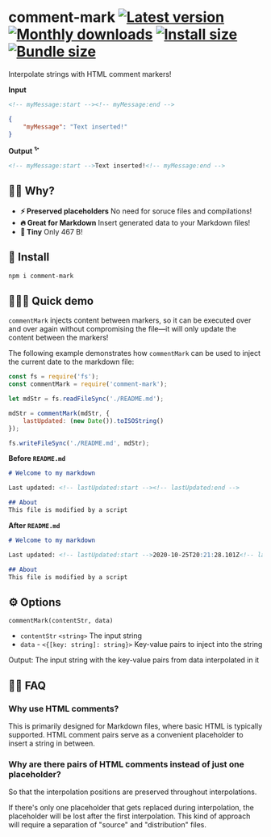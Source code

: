 # comment-mark [![Latest version](https://badgen.net/npm/v/comment-mark)](https://npm.im/comment-mark) [![Monthly downloads](https://badgen.net/npm/dm/comment-mark)](https://npm.im/comment-mark) [![Install size](https://packagephobia.now.sh/badge?p=comment-mark)](https://packagephobia.now.sh/result?p=comment-mark) [![Bundle size](https://badgen.net/bundlephobia/minzip/comment-mark)](https://bundlephobia.com/result?p=comment-mark)

Interpolate strings with HTML comment markers!

**Input**

```html
<!-- myMessage:start --><!-- myMessage:end -->
```

```json
{
	"myMessage": "Text inserted!"
}
```

**Output <sup>✨</sup>**

```html
<!-- myMessage:start -->Text inserted!<!-- myMessage:end -->
```


## 🙋‍♂️ Why?
- **⚡️ Preserved placeholders** No need for soruce files and compilations!
- **🔥 Great for Markdown** Insert generated data to your Markdown files!
- **🐥 Tiny** Only 467 B!


## 🚀 Install
```sh
npm i comment-mark
```


## 👨🏻‍🏫 Quick demo
`commentMark` injects content between markers, so it can be executed over and over again without compromising the file—it will only update the content between the markers!

The following example demonstrates how `commentMark` can be used to inject the current date to the markdown file:

```js
const fs = require('fs');
const commentMark = require('comment-mark');

let mdStr = fs.readFileSync('./README.md');

mdStr = commentMark(mdStr, {
	lastUpdated: (new Date()).toISOString()
});

fs.writeFileSync('./README.md', mdStr);
```

**Before `README.md`**

```md
# Welcome to my markdown

Last updated: <!-- lastUpdated:start --><!-- lastUpdated:end -->

## About
This file is modified by a script
```

**After `README.md`**

```md
# Welcome to my markdown

Last updated: <!-- lastUpdated:start -->2020-10-25T20:21:28.101Z<!-- lastUpdated:end -->

## About
This file is modified by a script
```

## ⚙️ Options

`commentMark(contentStr, data)`
- `contentStr` `<string>` The input string
- `data` - `<{[key: string]: string}>` Key-value pairs to inject into the string

Output: The input string with the key-value pairs from data interpolated in it

## 💁‍♀️ FAQ

### Why use HTML comments?

This is primarily designed for Markdown files, where basic HTML is typically supported. HTML comment pairs serve as a convenient placeholder to insert a string in between.


### Why are there pairs of HTML comments instead of just one placeholder?

So that the interpolation positions are preserved throughout interpolations.

If there's only one placeholder that gets replaced during interpolation, the placeholder will be lost after the first interpolation. This kind of approach will require a separation of "source" and "distribution" files.
